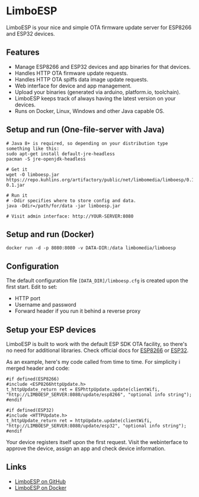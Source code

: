 # LimboESP

LimboESP is your nice and simple OTA firmware update server for ESP8266 and ESP32 devices.

## Features
* Manage ESP8266 and ESP32 devices and app binaries for that devices.
* Handles HTTP OTA firmware update requests.
* Handles HTTP OTA spiffs data image update requests.
* Web interface for device and app management.
* Upload your binaries (generated via arduino, platform.io, toolchain).
* LimboESP keeps track of always having the latest version on your devices.
* Runs on Docker, Linux, Windows and other Java capable OS.

## Setup and run (One-file-server with Java)
```
# Java 8+ is required, so depending on your distribution type something like this:
sudo apt-get install default-jre-headless
pacman -S jre-openjdk-headless

# Get it
wget -O limboesp.jar https://repo.kuhlins.org/artifactory/public/net/limbomedia/limboesp/0.1/limboesp-0.1.jar

# Run it
# -Ddir specifies where to store config and data.
java -Ddir=/path/for/data -jar limboesp.jar

# Visit admin interface: http://YOUR-SERVER:8080
```

## Setup and run (Docker)
```
docker run -d -p 8080:8080 -v DATA-DIR:/data limbomedia/limboesp
```

## Configuration
The default configuration file `[DATA_DIR]/limboesp.cfg` is created upon the first start. Edit to set:
* HTTP port
* Username and password
* Forward header if you run it behind a reverse proxy

## Setup your ESP devices
LimboESP is built to work with the default ESP SDK OTA facility, so there's no need for additional libraries. Check official docs for [ESP8266](https://arduino-esp8266.readthedocs.io/en/latest/ota_updates/readme.html#http-server) or [ESP32](https://docs.espressif.com/projects/esp-idf/en/latest/api-reference/system/ota.html).

As an example, here's my code called from time to time. For simplicity i merged header and code:
```
#if defined(ESP8266)
#include <ESP8266httpUpdate.h>
t_httpUpdate_return ret = ESPhttpUpdate.update(clientWifi, "http://LIMBOESP_SERVER:8080/update/esp8266", "optional info string");
#endif

#if defined(ESP32)
#include <HTTPUpdate.h>
t_httpUpdate_return ret = httpUpdate.update(clientWifi, "http://LIMBOESP_SERVER:8080/update/esp32", "optional info string");
#endif
```

Your device registers itself upon the first request. Visit the webinterface to approve the device, assign an app and check device information.

## Links
* [LimboESP on GitHub](https://github.com/thomaskuh/limboesp)
* [LimboESP on Docker](https://hub.docker.com/r/limbomedia/limboesp)

